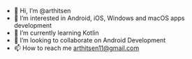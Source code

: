 - 👋 Hi, I’m @arthitsen
- 👀 I’m interested in Android, iOS, Windows and macOS apps development
- 🌱 I’m currently learning Kotlin
- 💞️ I’m looking to collaborate on Android Development
- 📫 How to reach me arthitsen11@gmail.com

<!---
arthitsen/arthitsen is a ✨ special ✨ repository because its `README.md` (this file) appears on your GitHub profile.
You can click the Preview link to take a look at your changes.
--->
